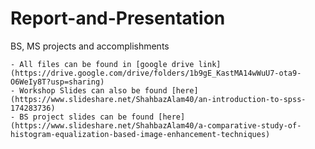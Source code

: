 # Report-and-Presentation
 BS, MS projects and accomplishments

	- All files can be found in [google drive link](https://drive.google.com/drive/folders/1b9gE_KastMA14wWuU7-ota9-O6WeIy8T?usp=sharing) 
	- Workshop Slides can also be found [here](https://www.slideshare.net/ShahbazAlam40/an-introduction-to-spss-174283736)
	- BS project slides can be found [here](https://www.slideshare.net/ShahbazAlam40/a-comparative-study-of-histogram-equalization-based-image-enhancement-techniques)